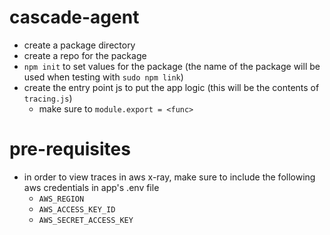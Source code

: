 # cascade-agent
  - create a package directory
  - create a repo for the package
  - `npm init` to set values for the package (the name of the package will be used when testing with `sudo npm link`)
  - create the entry point js to put the app logic (this will be the contents of `tracing.js`)
    - make sure to `module.export = <func>`

# pre-requisites
  - in order to view traces in aws x-ray, make sure to include the following aws credentials in app's  .env file
    - `AWS_REGION`
    - `AWS_ACCESS_KEY_ID`
    - `AWS_SECRET_ACCESS_KEY`

